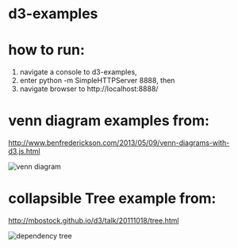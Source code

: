 d3-examples
===========
# how to run:

1. navigate a console to d3-examples,  
2. enter python -m SimpleHTTPServer 8888, then
3. navigate browser to http://localhost:8888/ 

# venn diagram examples from:
http://www.benfrederickson.com/2013/05/09/venn-diagrams-with-d3.js.html

![venn diagram](/../master/screenshots/venn.png?raw=true "venn diagram")

# collapsible Tree example from: 
http://mbostock.github.io/d3/talk/20111018/tree.html

![dependency tree](/../master/screenshots/tree.png?raw=true "dependency tree")

